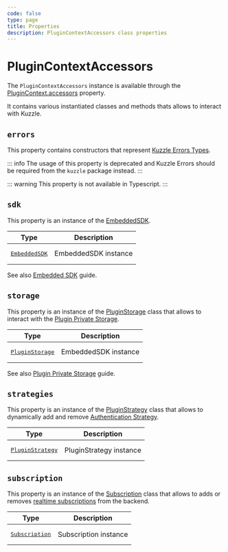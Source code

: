 ```yaml
---
code: false
type: page
title: Properties
description: PluginContextAccessors class properties
---
```


# PluginContextAccessors

The `PluginContextAccessors` instance is available through the [PluginContext.accessors](/core/2/framework/classes/plugin-context#accessors) property.

It contains various instantiated classes and methods thats allows to interact with Kuzzle.

## `errors`

<DeprecatedBadge version="change-me"/>

This property contains constructors that represent [Kuzzle Errors Types](/core/2/api/errors/types).  

::: info
The usage of this property is deprecated and Kuzzle Errors should be required from the `kuzzle` package instead.
:::

::: warning
This property is not available in Typescript.
:::

## `sdk`

This property is an instance of the [EmbeddedSDK](/core/2/framework/classes/embedded-sdk).  

| Type     | Description            |
|----------|------------------------|
| <pre>[EmbeddedSDK](/core/2/framework/classes/embedded-sdk)</pre> | EmbeddedSDK instance |

See also [Embedded SDK](/core/2/guides/develop-on-kuzzle/1-embedded-sdk) guide.

## `storage`

This property is an instance of the [PluginStorage](/core/2/framework/classes/plugin-storage) class that allows to interact with the [Plugin Private Storage](/core/2/guides/some-link).  

| Type     | Description            |
|----------|------------------------|
| <pre>[PluginStorage](/core/2/framework/classes/plugin-storage)</pre> | EmbeddedSDK instance |

See also [Plugin Private Storage](/core/2/guides/some-link) guide.

## `strategies`

This property is an instance of the [PluginStrategy](/core/2/framework/classes/plugin-strategies) class that allows to dynamically add and remove [Authentication Strategy](/core/2/guides/some-link).  

| Type     | Description            |
|----------|------------------------|
| <pre>[PluginStrategy](/core/2/framework/classes/plugin-strategies)</pre> | PluginStrategy instance |

## `subscription`

This property is an instance of the [Subscription](/core/2/framework/classes/subscription) class that allows to adds or removes [realtime subscriptions](/core/2/guides/main-concepts/6-realtime-engine) from the backend.  

| Type     | Description            |
|----------|------------------------|
| <pre>[Subscription](/core/2/framework/classes/subscription)</pre> | Subscription instance |
